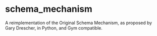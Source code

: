 # schema_mechanism
A reimplementation of the Original Schema Mechanism, as proposed by Gary Drescher, in Python, and Gym compatible.
